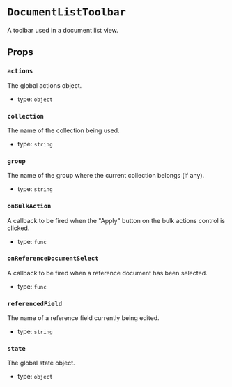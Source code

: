 `DocumentListToolbar`
=====================

A toolbar used in a document list view.

Props
-----

### `actions`

The global actions object.

- type: `object`


### `collection`

The name of the collection being used.

- type: `string`


### `group`

The name of the group where the current collection belongs (if any).

- type: `string`


### `onBulkAction`

A callback to be fired when the "Apply" button on the bulk actions
control is clicked.

- type: `func`


### `onReferenceDocumentSelect`

A callback to be fired when a reference document has been selected.

- type: `func`


### `referencedField`

The name of a reference field currently being edited.

- type: `string`


### `state`

The global state object.

- type: `object`

